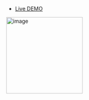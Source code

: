 - [Live DEMO](https://hedgerwang.github.io/auto-camera-demo/build/)


<img width="203" alt="image" src="https://user-images.githubusercontent.com/1504439/223537235-7929492c-2d38-4840-a49a-479a23229f2d.png">
